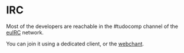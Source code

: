 # IRC

Most of the developers are reachable in the #tudocomp channel
of the [euIRC](http://www.euirc.net/en/) network.

You can join it using a dedicated client, or the [webchant](https://webchat.euirc.net/).
